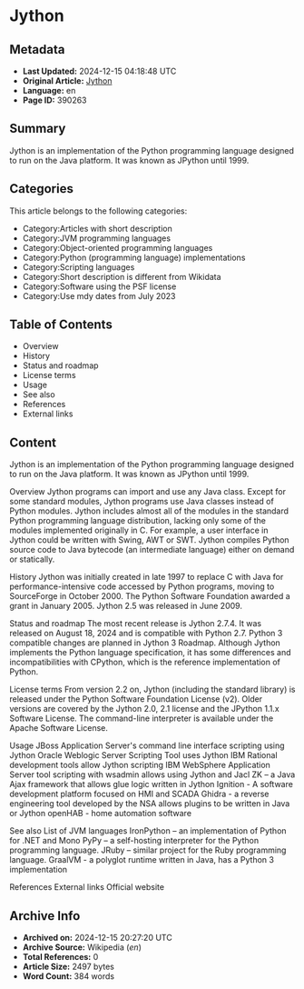 # Jython

## Metadata
- **Last Updated:** 2024-12-15 04:18:48 UTC
- **Original Article:** [Jython](https://en.wikipedia.org/wiki/Jython)
- **Language:** en
- **Page ID:** 390263

## Summary
Jython is an implementation of the Python programming language designed to run on the Java platform. It was known as JPython until 1999.

## Categories
This article belongs to the following categories:

- Category:Articles with short description
- Category:JVM programming languages
- Category:Object-oriented programming languages
- Category:Python (programming language) implementations
- Category:Scripting languages
- Category:Short description is different from Wikidata
- Category:Software using the PSF license
- Category:Use mdy dates from July 2023

## Table of Contents

- Overview
- History
- Status and roadmap
- License terms
- Usage
- See also
- References
- External links

## Content

Jython is an implementation of the Python programming language designed to run on the Java platform. It was known as JPython until 1999.

Overview
Jython programs can import and use any Java class. Except for some standard modules, Jython programs use Java classes instead of Python modules. Jython includes almost all of the modules in the standard Python programming language distribution, lacking only some of the modules implemented originally in C. For example, a user interface in Jython could be written with Swing, AWT or SWT. Jython compiles Python source code to Java bytecode (an intermediate language) either on demand or statically.

History
Jython was initially created in late 1997 to replace C with Java for performance-intensive code accessed by Python programs, moving to SourceForge in October 2000. The Python Software Foundation awarded a grant in January 2005.  Jython 2.5 was released in June 2009.

Status and roadmap
The most recent release is Jython 2.7.4. It was released on August 18, 2024 and is compatible with Python 2.7.
Python 3 compatible changes are planned in Jython 3 Roadmap. 
Although Jython implements the Python language specification, it has some differences and incompatibilities with CPython, which is the reference implementation of Python.

License terms
From version 2.2 on, Jython (including the standard library) is released under the Python Software Foundation License (v2). Older versions are covered by the Jython 2.0, 2.1 license and the JPython 1.1.x Software License.
The command-line interpreter is available under the Apache Software License.

Usage
JBoss Application Server's command line interface scripting using Jython
Oracle Weblogic Server Scripting Tool uses Jython
IBM Rational development tools allow Jython scripting
IBM WebSphere Application Server tool scripting with wsadmin allows using Jython and Jacl
ZK – a Java Ajax framework that allows glue logic written in Jython
Ignition - A software development platform focused on HMI and SCADA
Ghidra - a reverse engineering tool developed by the NSA allows plugins to be written in Java or Jython
openHAB - home automation software

See also
List of JVM languages
IronPython – an implementation of Python for .NET and Mono
PyPy – a self-hosting interpreter for the Python programming language.
JRuby – similar project for the Ruby programming language.
GraalVM - a polyglot runtime written in Java, has a Python 3 implementation

References
External links
Official website

## Archive Info
- **Archived on:** 2024-12-15 20:27:20 UTC
- **Archive Source:** Wikipedia (_en_)
- **Total References:** 0
- **Article Size:** 2497 bytes
- **Word Count:** 384 words
